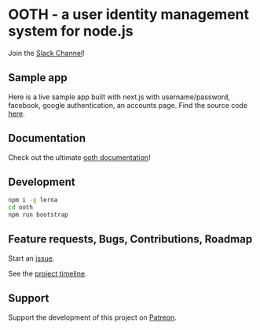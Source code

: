 # OOTH - a user identity management system for node.js

Join the [Slack Channel](https://join.slack.com/t/ooth/shared_invite/enQtMjQ3MDE2ODA2NjE0LTE1NGNmN2YzZTdiMWNjODExZmNjYzg3ZGJjZmVmZmI2YjVhOWYzZDQ1NWI4Y2JiNzNlMmI2Y2U5ZWFhODIzMWQ)!

## Sample app

Here is a live sample app built with next.js with username/password, facebook, google authentication, an accounts page.
Find the source code [here](https://github.com/nmaro/staart/tree/master/examples/staart).

## Documentation

Check out the ultimate [ooth documentation](https://nmaro.github.io/ooth/)!

## Development

```bash
npm i -g lerna
cd ooth
npm run bootstrap
```

## Feature requests, Bugs, Contributions, Roadmap

Start an [issue](https://github.com/nmaro/ooth/issues).

See the [project timeline](https://github.com/nmaro/ooth/projects/2).

## Support

Support the development of this project on [Patreon](https://www.patreon.com/nmaro).
